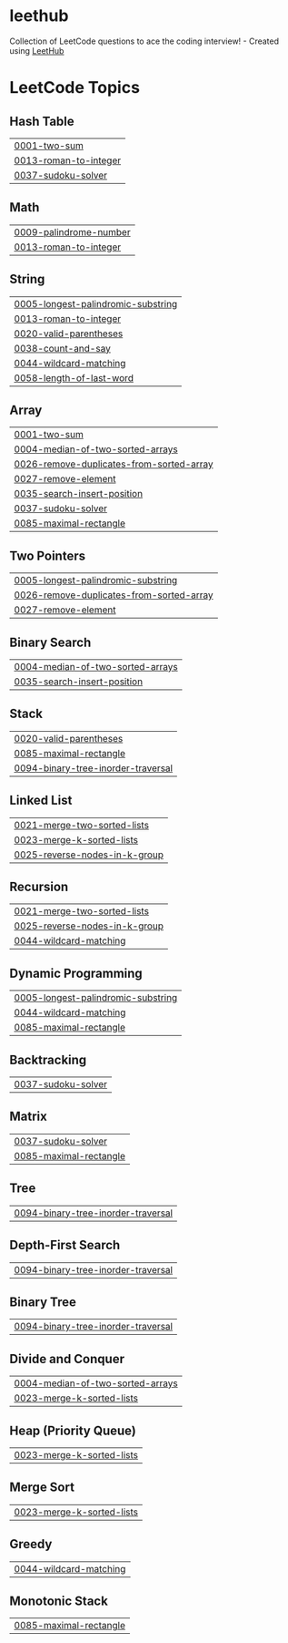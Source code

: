 # leethub
Collection of LeetCode questions to ace the coding interview! - Created using [LeetHub](https://github.com/QasimWani/LeetHub)

<!---LeetCode Topics Start-->
# LeetCode Topics
## Hash Table
|  |
| ------- |
| [0001-two-sum](https://github.com/mohamedebrahim96/leethub/tree/master/0001-two-sum) |
| [0013-roman-to-integer](https://github.com/mohamedebrahim96/leethub/tree/master/0013-roman-to-integer) |
| [0037-sudoku-solver](https://github.com/mohamedebrahim96/leethub/tree/master/0037-sudoku-solver) |
## Math
|  |
| ------- |
| [0009-palindrome-number](https://github.com/mohamedebrahim96/leethub/tree/master/0009-palindrome-number) |
| [0013-roman-to-integer](https://github.com/mohamedebrahim96/leethub/tree/master/0013-roman-to-integer) |
## String
|  |
| ------- |
| [0005-longest-palindromic-substring](https://github.com/mohamedebrahim96/leethub/tree/master/0005-longest-palindromic-substring) |
| [0013-roman-to-integer](https://github.com/mohamedebrahim96/leethub/tree/master/0013-roman-to-integer) |
| [0020-valid-parentheses](https://github.com/mohamedebrahim96/leethub/tree/master/0020-valid-parentheses) |
| [0038-count-and-say](https://github.com/mohamedebrahim96/leethub/tree/master/0038-count-and-say) |
| [0044-wildcard-matching](https://github.com/mohamedebrahim96/leethub/tree/master/0044-wildcard-matching) |
| [0058-length-of-last-word](https://github.com/mohamedebrahim96/leethub/tree/master/0058-length-of-last-word) |
## Array
|  |
| ------- |
| [0001-two-sum](https://github.com/mohamedebrahim96/leethub/tree/master/0001-two-sum) |
| [0004-median-of-two-sorted-arrays](https://github.com/mohamedebrahim96/leethub/tree/master/0004-median-of-two-sorted-arrays) |
| [0026-remove-duplicates-from-sorted-array](https://github.com/mohamedebrahim96/leethub/tree/master/0026-remove-duplicates-from-sorted-array) |
| [0027-remove-element](https://github.com/mohamedebrahim96/leethub/tree/master/0027-remove-element) |
| [0035-search-insert-position](https://github.com/mohamedebrahim96/leethub/tree/master/0035-search-insert-position) |
| [0037-sudoku-solver](https://github.com/mohamedebrahim96/leethub/tree/master/0037-sudoku-solver) |
| [0085-maximal-rectangle](https://github.com/mohamedebrahim96/leethub/tree/master/0085-maximal-rectangle) |
## Two Pointers
|  |
| ------- |
| [0005-longest-palindromic-substring](https://github.com/mohamedebrahim96/leethub/tree/master/0005-longest-palindromic-substring) |
| [0026-remove-duplicates-from-sorted-array](https://github.com/mohamedebrahim96/leethub/tree/master/0026-remove-duplicates-from-sorted-array) |
| [0027-remove-element](https://github.com/mohamedebrahim96/leethub/tree/master/0027-remove-element) |
## Binary Search
|  |
| ------- |
| [0004-median-of-two-sorted-arrays](https://github.com/mohamedebrahim96/leethub/tree/master/0004-median-of-two-sorted-arrays) |
| [0035-search-insert-position](https://github.com/mohamedebrahim96/leethub/tree/master/0035-search-insert-position) |
## Stack
|  |
| ------- |
| [0020-valid-parentheses](https://github.com/mohamedebrahim96/leethub/tree/master/0020-valid-parentheses) |
| [0085-maximal-rectangle](https://github.com/mohamedebrahim96/leethub/tree/master/0085-maximal-rectangle) |
| [0094-binary-tree-inorder-traversal](https://github.com/mohamedebrahim96/leethub/tree/master/0094-binary-tree-inorder-traversal) |
## Linked List
|  |
| ------- |
| [0021-merge-two-sorted-lists](https://github.com/mohamedebrahim96/leethub/tree/master/0021-merge-two-sorted-lists) |
| [0023-merge-k-sorted-lists](https://github.com/mohamedebrahim96/leethub/tree/master/0023-merge-k-sorted-lists) |
| [0025-reverse-nodes-in-k-group](https://github.com/mohamedebrahim96/leethub/tree/master/0025-reverse-nodes-in-k-group) |
## Recursion
|  |
| ------- |
| [0021-merge-two-sorted-lists](https://github.com/mohamedebrahim96/leethub/tree/master/0021-merge-two-sorted-lists) |
| [0025-reverse-nodes-in-k-group](https://github.com/mohamedebrahim96/leethub/tree/master/0025-reverse-nodes-in-k-group) |
| [0044-wildcard-matching](https://github.com/mohamedebrahim96/leethub/tree/master/0044-wildcard-matching) |
## Dynamic Programming
|  |
| ------- |
| [0005-longest-palindromic-substring](https://github.com/mohamedebrahim96/leethub/tree/master/0005-longest-palindromic-substring) |
| [0044-wildcard-matching](https://github.com/mohamedebrahim96/leethub/tree/master/0044-wildcard-matching) |
| [0085-maximal-rectangle](https://github.com/mohamedebrahim96/leethub/tree/master/0085-maximal-rectangle) |
## Backtracking
|  |
| ------- |
| [0037-sudoku-solver](https://github.com/mohamedebrahim96/leethub/tree/master/0037-sudoku-solver) |
## Matrix
|  |
| ------- |
| [0037-sudoku-solver](https://github.com/mohamedebrahim96/leethub/tree/master/0037-sudoku-solver) |
| [0085-maximal-rectangle](https://github.com/mohamedebrahim96/leethub/tree/master/0085-maximal-rectangle) |
## Tree
|  |
| ------- |
| [0094-binary-tree-inorder-traversal](https://github.com/mohamedebrahim96/leethub/tree/master/0094-binary-tree-inorder-traversal) |
## Depth-First Search
|  |
| ------- |
| [0094-binary-tree-inorder-traversal](https://github.com/mohamedebrahim96/leethub/tree/master/0094-binary-tree-inorder-traversal) |
## Binary Tree
|  |
| ------- |
| [0094-binary-tree-inorder-traversal](https://github.com/mohamedebrahim96/leethub/tree/master/0094-binary-tree-inorder-traversal) |
## Divide and Conquer
|  |
| ------- |
| [0004-median-of-two-sorted-arrays](https://github.com/mohamedebrahim96/leethub/tree/master/0004-median-of-two-sorted-arrays) |
| [0023-merge-k-sorted-lists](https://github.com/mohamedebrahim96/leethub/tree/master/0023-merge-k-sorted-lists) |
## Heap (Priority Queue)
|  |
| ------- |
| [0023-merge-k-sorted-lists](https://github.com/mohamedebrahim96/leethub/tree/master/0023-merge-k-sorted-lists) |
## Merge Sort
|  |
| ------- |
| [0023-merge-k-sorted-lists](https://github.com/mohamedebrahim96/leethub/tree/master/0023-merge-k-sorted-lists) |
## Greedy
|  |
| ------- |
| [0044-wildcard-matching](https://github.com/mohamedebrahim96/leethub/tree/master/0044-wildcard-matching) |
## Monotonic Stack
|  |
| ------- |
| [0085-maximal-rectangle](https://github.com/mohamedebrahim96/leethub/tree/master/0085-maximal-rectangle) |
<!---LeetCode Topics End-->
